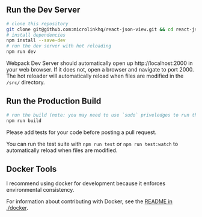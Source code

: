 ## Run the Dev Server

```bash
# clone this repository
git clone git@github.com:microlinkhq/react-json-view.git && cd react-json-view
# install dependencies
npm install --save-dev
# run the dev server with hot reloading
npm run dev
```

Webpack Dev Server should automatically open up http://localhost:2000 in your web browser. If it does not, open a browser and navigate to port 2000. The hot reloader will automatically reload when files are modified in the `/src/` directory.

## Run the Production Build

```bash
# run the build (note: you may need to use `sudo` priveledges to run the build successfully)
npm run build
```

Please add tests for your code before posting a pull request.

You can run the test suite with `npm run test` or `npm run test:watch` to automatically reload when files are modified.

## Docker Tools

I recommend using docker for development because it enforces environmental consistency.

For information about contributing with Docker, see the [README in ./docker](https://github.com/microlinkhq/react-json-view/blob/master/docker/README.md#contributing-to-this-project-using-docker).
